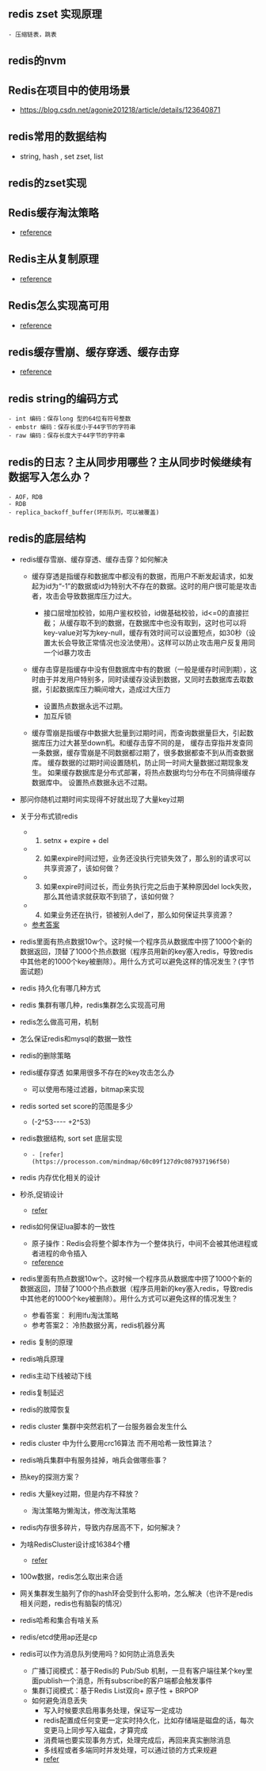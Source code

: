 ## redis zset 实现原理
    - 压缩链表，跳表
## redis的nvm

## Redis在项目中的使用场景
- https://blog.csdn.net/agonie201218/article/details/123640871
## redis常用的数据结构
- string, hash , set zset, list
## redis的zset实现
## Redis缓存淘汰策略
- [reference](https://www.processon.com/view/link/620b45476376897c8c7239d0)
## Redis主从复制原理
- [reference](https://www.processon.com/view/link/620b4875f346fb617416aed3)
## Redis怎么实现高可用
- [reference](https://www.processon.com/view/link/620b48f17d9c0807ec8cf49a)
## redis缓存雪崩、缓存穿透、缓存击穿
- [reference](https://www.processon.com/view/link/61e648387d9c0806a8b0cf29)

## redis string的编码方式
    - int 编码：保存long 型的64位有符号整数
    - embstr 编码：保存长度小于44字节的字符串
    - raw 编码：保存长度大于44字节的字符串
## redis的日志？主从同步用哪些？主从同步时候继续有数据写入怎么办？
    - AOF，RDB
    - RDB
    - replica_backoff_buffer(环形队列，可以被覆盖)
## redis的底层结构

- redis缓存雪崩、缓存穿透、缓存击穿？如何解决
    - 缓存穿透是指缓存和数据库中都没有的数据，而用户不断发起请求，如发起为id为“-1”的数据或id为特别大不存在的数据。这时的用户很可能是攻击者，攻击会导致数据库压力过大。

      - 接口层增加校验，如用户鉴权校验，id做基础校验，id<=0的直接拦截；
        从缓存取不到的数据，在数据库中也没有取到，这时也可以将key-value对写为key-null，缓存有效时间可以设置短点，如30秒（设置太长会导致正常情况也没法使用）。这样可以防止攻击用户反复用同一个id暴力攻击

    - 缓存击穿是指缓存中没有但数据库中有的数据（一般是缓存时间到期），这时由于并发用户特别多，同时读缓存没读到数据，又同时去数据库去取数据，引起数据库压力瞬间增大，造成过大压力

      - 设置热点数据永远不过期。
      - 加互斥锁

    - 缓存雪崩是指缓存中数据大批量到过期时间，而查询数据量巨大，引起数据库压力过大甚至down机。和缓存击穿不同的是，        缓存击穿指并发查同一条数据，缓存雪崩是不同数据都过期了，很多数据都查不到从而查数据库。
      缓存数据的过期时间设置随机，防止同一时间大量数据过期现象发生。
      如果缓存数据库是分布式部署，将热点数据均匀分布在不同搞得缓存数据库中。
      设置热点数据永远不过期。
- 那问你随机过期时间实现得不好就出现了大量key过期
- 关于分布式锁redis
    - 1. setnx + expire + del
    - 2. 如果expire时间过短，业务还没执行完锁失效了，那么别的请求可以共享资源了，该如何做？
    - 3. 如果expire时间过长，而业务执行完之后由于某种原因del lock失败，那么其他请求就获取不到锁了，该如何做？
    - 4. 如果业务还在执行，锁被别人del了，那么如何保证共享资源？
    - [参考答案](https://mp.weixin.qq.com/s/zwkK0YD6b94iwt_v36e-jw)
- redis里面有热点数据10w个。这时候一个程序员从数据库中捞了1000个新的数据返回，顶替了1000个热点数据（程序员用新的key塞入redis，导致redis中其他老的1000个key被删除）。用什么方式可以避免这样的情况发生？(字节面试题)
	
- redis 持久化有哪几种方式
- redis 集群有哪几种，redis集群怎么实现高可用
- redis怎么做高可用，机制
- 怎么保证redis和mysql的数据一致性
- redis的删除策略
- redis缓存穿透 如果用很多不存在的key攻击怎么办
    - 可以使用布隆过滤器，bitmap来实现
  
- redis sorted set score的范围是多少
    - (-2^53---- +2^53)

- redis数据结构, sort set 底层实现
    -     - [refer](https://processon.com/mindmap/60c09f127d9c087937196f50)
- redis 内存优化相关的设计
- 秒杀,促销设计
    - [refer](https://processon.com/mindmap/60f43a4c7d9c087bac5cd26f)

- redis如何保证lua脚本的一致性
    - 原子操作：Redis会将整个脚本作为一个整体执行，中间不会被其他进程或者进程的命令插入
    - [reference](https://segmentfault.com/a/1190000019676878)

- redis里面有热点数据10w个。这时候一个程序员从数据库中捞了1000个新的数据返回，顶替了1000个热点数据（程序员用新的key塞入redis，导致redis中其他老的1000个key被删除）。用什么方式可以避免这样的情况发生？
  - 参看答案： 利用lfu淘汰策略
  - 参考答案2： 冷热数据分离，redis机器分离

- redis 复制的原理 
- redis哨兵原理
- redis主动下线被动下线 
- redis复制延迟 
- redis的故障恢复
- redis cluster 集群中突然宕机了一台服务器会发生什么
- redis cluster 中为什么要用crc16算法 而不用哈希一致性算法？
- redis哨兵集群中有服务挂掉，哨兵会做哪些事？
- 热key的探测方案？
- redis 大量key过期，但是内存不释放？
  - 淘汰策略为懒淘汰，修改淘汰策略
- redis内存很多碎片，导致内存居高不下，如何解决？
- 为啥RedisCluster设计成16384个槽
  - [refer](https://zhuanlan.zhihu.com/p/99037321)
- 100w数据，redis怎么取出来合适
- 网关集群发生脑列了你的hash环会受到什么影响，怎么解决（也许不是redis相关问题，redis也有脑裂的情况）
- redis哈希和集合有啥关系
- redis/etcd使用ap还是cp
- redis可以作为消息队列使用吗？如何防止消息丢失
    - 广播订阅模式：基于Redis的 Pub/Sub 机制，一旦有客户端往某个key里面publish一个消息，所有subscribe的客户端都会触发事件
    - 集群订阅模式：基于Redis List双向+ 原子性 + BRPOP
    - 如何避免消息丢失
        - 写入时候要求启用事务处理，保证写一定成功
        - redis配置成任何变更一定实时持久化，比如存储端是磁盘的话，每次变更马上同步写入磁盘，才算完成
        - 消费端也要实现事务方式，处理完成后，再回来真实删除消息
        - 多线程或者多端同时并发处理，可以通过锁的方式来规避
        - [refer](https://www.yisu.com/zixun/117203.html)

